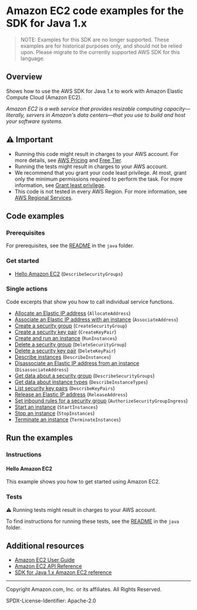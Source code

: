 # Amazon EC2 code examples for the SDK for Java 1.x

> NOTE: Examples for this SDK are no longer supported.
> These examples are for historical purposes only, and should not be relied upon.
> Please migrate to the currently supported AWS SDK for this language.

## Overview

Shows how to use the AWS SDK for Java 1.x to work with Amazon Elastic Compute Cloud (Amazon EC2).

<!--custom.overview.start-->
<!--custom.overview.end-->

_Amazon EC2 is a web service that provides resizable computing capacity—literally, servers in Amazon's data centers—that you use to build and host your software systems._

## ⚠ Important

* Running this code might result in charges to your AWS account. For more details, see [AWS Pricing](https://aws.amazon.com/pricing/?aws-products-pricing.sort-by=item.additionalFields.productNameLowercase&aws-products-pricing.sort-order=asc&awsf.Free%20Tier%20Type=*all&awsf.tech-category=*all) and [Free Tier](https://aws.amazon.com/free/?all-free-tier.sort-by=item.additionalFields.SortRank&all-free-tier.sort-order=asc&awsf.Free%20Tier%20Types=*all&awsf.Free%20Tier%20Categories=*all).
* Running the tests might result in charges to your AWS account.
* We recommend that you grant your code least privilege. At most, grant only the minimum permissions required to perform the task. For more information, see [Grant least privilege](https://docs.aws.amazon.com/IAM/latest/UserGuide/best-practices.html#grant-least-privilege).
* This code is not tested in every AWS Region. For more information, see [AWS Regional Services](https://aws.amazon.com/about-aws/global-infrastructure/regional-product-services).

<!--custom.important.start-->
<!--custom.important.end-->

## Code examples

### Prerequisites

For prerequisites, see the [README](../../README.md#Prerequisites) in the `java` folder.


<!--custom.prerequisites.start-->
<!--custom.prerequisites.end-->

### Get started

- [Hello Amazon EC2](None) (`DescribeSecurityGroups`)


### Single actions

Code excerpts that show you how to call individual service functions.

- [Allocate an Elastic IP address](None) (`AllocateAddress`)
- [Associate an Elastic IP address with an instance](None) (`AssociateAddress`)
- [Create a security group](None) (`CreateSecurityGroup`)
- [Create a security key pair](None) (`CreateKeyPair`)
- [Create and run an instance](None) (`RunInstances`)
- [Delete a security group](None) (`DeleteSecurityGroup`)
- [Delete a security key pair](None) (`DeleteKeyPair`)
- [Describe instances](None) (`DescribeInstances`)
- [Disassociate an Elastic IP address from an instance](None) (`DisassociateAddress`)
- [Get data about a security group](None) (`DescribeSecurityGroups`)
- [Get data about instance types](None) (`DescribeInstanceTypes`)
- [List security key pairs](None) (`DescribeKeyPairs`)
- [Release an Elastic IP address](None) (`ReleaseAddress`)
- [Set inbound rules for a security group](None) (`AuthorizeSecurityGroupIngress`)
- [Start an instance](None) (`StartInstances`)
- [Stop an instance](None) (`StopInstances`)
- [Terminate an instance](None) (`TerminateInstances`)


<!--custom.examples.start-->
<!--custom.examples.end-->

## Run the examples

### Instructions


<!--custom.instructions.start-->
<!--custom.instructions.end-->

#### Hello Amazon EC2

This example shows you how to get started using Amazon EC2.



### Tests

⚠ Running tests might result in charges to your AWS account.


To find instructions for running these tests, see the [README](../../README.md#Tests)
in the `java` folder.



<!--custom.tests.start-->
<!--custom.tests.end-->

## Additional resources

- [Amazon EC2 User Guide](https://docs.aws.amazon.com/AWSEC2/latest/UserGuide/concepts.html)
- [Amazon EC2 API Reference](https://docs.aws.amazon.com/AWSEC2/latest/APIReference/Welcome.html)
- [SDK for Java 1.x Amazon EC2 reference](https://sdk.amazonaws.com/java/api/latest/software/amazon/awssdk/services/ec2/package-summary.html)

<!--custom.resources.start-->
<!--custom.resources.end-->

---

Copyright Amazon.com, Inc. or its affiliates. All Rights Reserved.

SPDX-License-Identifier: Apache-2.0